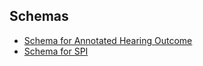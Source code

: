 ## Schemas

- [Schema for Annotated Hearing Outcome](https://ministryofjustice.github.io/bichard7-next-core/schema/aho/index.html)
- [Schema for SPI](https://ministryofjustice.github.io/bichard7-next-core/schema/spi/index.html)
